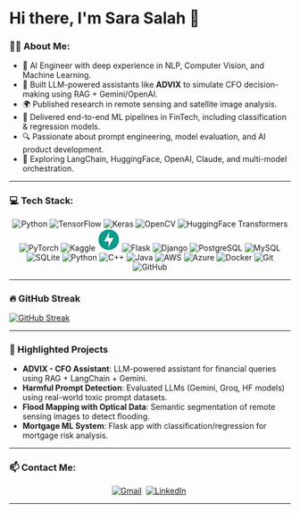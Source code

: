 # Hi there, I'm Sara Salah 👋

### 👩‍💻 About Me:
- 🧠 AI Engineer with deep experience in NLP, Computer Vision, and Machine Learning.
- 🤖 Built LLM-powered assistants like **ADVIX** to simulate CFO decision-making using RAG + Gemini/OpenAI.
- 🌍 Published research in remote sensing and satellite image analysis.
- 💼 Delivered end-to-end ML pipelines in FinTech, including classification & regression models.
- 🔍 Passionate about prompt engineering, model evaluation, and AI product development.
- 🚀 Exploring LangChain, HuggingFace, OpenAI, Claude, and multi-model orchestration.

---

### 💻 Tech Stack:
<p align="center">
  <img src="https://www.vectorlogo.zone/logos/python/python-icon.svg" width="45" title="Python"/>
  <img src="https://www.vectorlogo.zone/logos/tensorflow/tensorflow-icon.svg" width="45" title="TensorFlow"/>
  <img src="https://www.vectorlogo.zone/logos/keras/keras-icon.svg" width="40" title="Keras"/>
  <img src="https://www.vectorlogo.zone/logos/opencv/opencv-icon.svg" width="45" title="OpenCV"/>
  <img src="https://huggingface.co/front/assets/huggingface_logo-noborder.svg" width="45" title="HuggingFace Transformers"/>
  <img src="https://cdn.jsdelivr.net/gh/devicons/devicon/icons/pytorch/pytorch-original.svg" width="45" title="PyTorch"/>
  <img src="https://cdn.jsdelivr.net/gh/devicons/devicon/icons/kaggle/kaggle-original.svg" width="45" title="Kaggle"/>
  <img src="https://raw.githubusercontent.com/github/explore/main/topics/fastapi/fastapi.png" width="40" title="FastAPI"/>
  <img src="https://www.vectorlogo.zone/logos/flaskio/flaskio-icon.svg" width="40" title="Flask"/>
  <img src="https://www.vectorlogo.zone/logos/djangoproject/djangoproject-icon.svg" width="45" title="Django"/>
  <img src="https://www.vectorlogo.zone/logos/postgresql/postgresql-icon.svg" width="45" title="PostgreSQL"/>
  <img src="https://www.vectorlogo.zone/logos/mysql/mysql-icon.svg" width="45" title="MySQL"/>
  <img src="https://cdn.jsdelivr.net/gh/devicons/devicon/icons/sqlite/sqlite-original.svg" width="40" title="SQLite"/>
  <img src="https://cdn.jsdelivr.net/gh/devicons/devicon/icons/python/python-original.svg" width="45" title="Python"/>
  <img src="https://cdn.jsdelivr.net/gh/devicons/devicon/icons/cplusplus/cplusplus-original.svg" width="45" title="C++"/>
  <img src="https://cdn.jsdelivr.net/gh/devicons/devicon/icons/java/java-original.svg" width="45" title="Java"/>
  <img src="https://www.vectorlogo.zone/logos/amazon_aws/amazon_aws-icon.svg" width="45" title="AWS"/>
  <img src="https://www.vectorlogo.zone/logos/microsoft_azure/microsoft_azure-icon.svg" width="45" title="Azure"/>
  <img src="https://www.vectorlogo.zone/logos/docker/docker-icon.svg" width="50" title="Docker"/>
  <img src="https://cdn.jsdelivr.net/gh/devicons/devicon/icons/git/git-original.svg" width="45" title="Git"/>
  <img src="https://cdn.jsdelivr.net/gh/devicons/devicon/icons/github/github-original.svg" width="45" title="GitHub"/>
</p>

---

### 🔥 GitHub Streak

[![GitHub Streak](https://streak-stats.demolab.com/?user=sara-salah1&theme=radical&hide_border=true)](https://git.io/streak-stats)

---

### 📌 Highlighted Projects
-  **ADVIX - CFO Assistant**: LLM-powered assistant for financial queries using RAG + LangChain + Gemini.
-  **Harmful Prompt Detection**: Evaluated LLMs (Gemini, Groq, HF models) using real-world toxic prompt datasets.
-  **Flood Mapping with Optical Data**: Semantic segmentation of remote sensing images to detect flooding.
-  **Mortgage ML System**: Flask app with classification/regression for mortgage risk analysis.

---
### 📫 Contact Me:

<p align="center">
  <a href="mailto:sarasalah0084@gmail.com"><img src="https://img.shields.io/badge/Gmail-D14836?style=for-the-badge&logo=gmail&logoColor=white" alt="Gmail"/></a>&nbsp;
  <a href="https://www.linkedin.com/in/sara-salah-0208071b2/"><img src="https://img.shields.io/badge/LinkedIn-0077B5?style=for-the-badge&logo=linkedin&logoColor=white" alt="LinkedIn"/></a>&nbsp;
</p>

---

